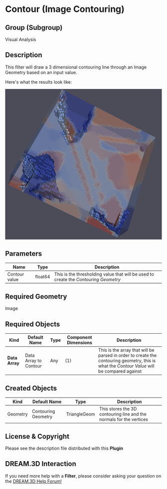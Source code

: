 # Contour (Image Contouring)

## Group (Subgroup)

Visual Analysis

## Description

This filter will draw a 3 dimensional contouring line through an Image Geometry based on an input value.

Here's what the results look like:

![3D-Contouring](Images/3D-contouring.png)

## Parameters

| Name | Type | Description |
|------|------| ----------- |
| Contour value | float64 | This is the thresholding value that will be used to create the *Contouring Geometry* |

## Required Geometry

Image

## Required Objects

| Kind | Default Name | Type | Component Dimensions | Description |
|------|--------------|------|----------------------|-------------|
| **Data Array** | Data Array to Contour | Any | (1) | This is the array that will be parsed in order to create the contouring geometry, this is what the *Contour Value* will be compared against |

## Created Objects

| Kind | Default Name | Type | Description |
|------|--------------|------|-------------|
| Geometry | Contouring Geometry | TriangleGeom | This stores the 3D contouring line and the normals for the vertices |

## License & Copyright

Please see the description file distributed with this **Plugin**

## DREAM.3D Interaction

If you need more help with a **Filter**, please consider asking your question on the [DREAM.3D Help Forum!](https://github.com/BlueQuartzSoftware/DREAM3DNX-Issues)



